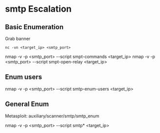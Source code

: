 # smtp Escalation


## Basic Enumeration

Grab banner

	nc -vn <target_ip> <smtp_port>

nmap -v -p <smtp_port> --script smpt-commands <target_ip>
nmap -v -p <smtp_port> --script smpt-open-relay <target_ip>

## Enum users

nmap -v -p <smtp_port> --script smtp-enum-users <target_ip>


## General Enum

Metasploit: auxiliary/scanner/smtp/smtp_enum

nmap -v -p <smtp_port> --script smtp* <target_ip>